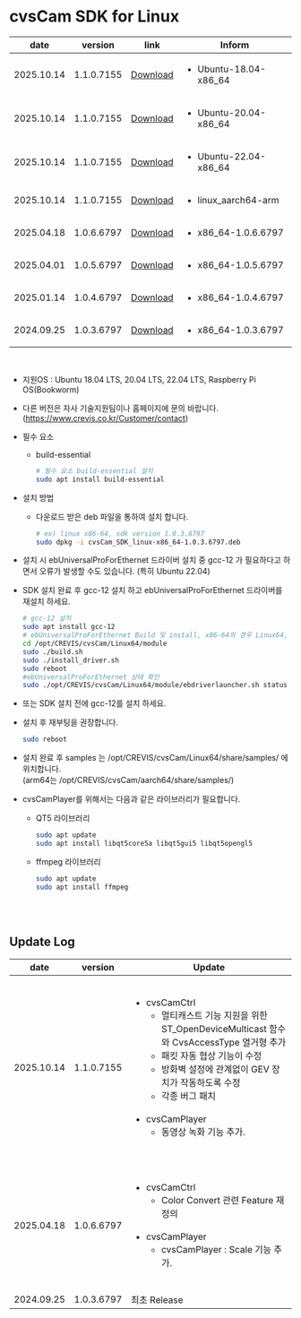 # cvsCam SDK for Linux
| date | version | link | Inform |
|------|---------|------|--------|
| 2025.10.14 | 1.1.0.7155 | [Download](https://github.com/CREVIS/Camera/blob/master/cvsCam/Linux/Files/cvsCam_SDK_Ubuntu-18.04-x86_64-1.1.0.7155.deb) | <ul><li>Ubuntu-18.04-x86_64</br></li> |
| 2025.10.14 | 1.1.0.7155 | [Download](https://github.com/CREVIS/Camera/blob/master/cvsCam/Linux/Files/cvsCam_SDK_Ubuntu-20.04-x86_64-1.1.0.7155.deb) | <ul><li>Ubuntu-20.04-x86_64</br></li> |
| 2025.10.14 | 1.1.0.7155 | [Download](https://github.com/CREVIS/Camera/blob/master/cvsCam/Linux/Files/cvsCam_SDK_Ubuntu-22.04-x86_64-1.1.0.7155.deb) | <ul><li>Ubuntu-22.04-x86_64</br></li> |
| 2025.10.14 | 1.1.0.7155 | [Download](https://github.com/CREVIS/Camera/blob/master/cvsCam/Linux/Files/cvsCam_SDK_linux_aarch64-arm-1.1.0.7155.deb) | <ul><li>linux_aarch64-arm</br></li> |
| 2025.04.18 | 1.0.6.6797 | [Download](https://github.com/CREVIS/Camera/raw/refs/heads/master/cvsCam/Linux/Files/cvsCam_SDK_linux-x86_64-1.0.6.6797.deb)| <ul><li>x86_64-1.0.6.6797<br/></li> |
| 2025.04.01 | 1.0.5.6797 | [Download](https://github.com/CREVIS/Camera/raw/refs/heads/master/cvsCam/Linux/Files/cvsCam_SDK_linux-x86_64-1.0.5.6797.deb)| <ul><li>x86_64-1.0.5.6797<br/></li> |
| 2025.01.14 | 1.0.4.6797 | [Download](https://github.com/CREVIS/Camera/raw/refs/heads/master/cvsCam/Linux/Files/cvsCam_SDK_linux-x86_64-1.0.4.6797.deb)| <ul><li>x86_64-1.0.4.6797<br/></li> |
| 2024.09.25 | 1.0.3.6797 | [Download](https://github.com/CREVIS/Camera/raw/refs/heads/master/cvsCam/Linux/Files/cvsCam_SDK_linux-x86_64-1.0.3.6797.deb)| <ul><li>x86_64-1.0.3.6797<br/></li> |

<br>

- 지원OS : Ubuntu 18.04 LTS, 20.04 LTS, 22.04 LTS, Raspberry Pi OS(Bookworm)

- 다른 버전은 자사 기술지원팀이나 홈페이지에 문의 바랍니다. (https://www.crevis.co.kr/Customer/contact)

- 필수 요소
    - build-essential
      
        ```bash
        # 필수 요소 build-essential 설치
        sudo apt install build-essential
        ```

- 설치 방법
    - 다운로드 받은 deb 파일을 통하여 설치 합니다.
      
        ```bash
        # ex) linux x86-64, sdk version 1.0.3.6797
        sudo dpkg -i cvsCam_SDK_linux-x86_64-1.0.3.6797.deb
        ```

- 설치 시 ebUniversalProForEthernet 드라이버 설치 중  gcc-12 가 필요하다고 하면서 오류가 발생할 수도 있습니다. (특히 Ubuntu 22.04)

- SDK 설치 완료 후 gcc-12 설치 하고 ebUniversalProForEthernet 드라이버를 재설치 하세요.
  
    ```bash
    # gcc-12 설치
    sudo apt install gcc-12
    # ebUniversalProForEthernet Build 및 install, x86-64의 경우 Linux64, arm64의 경우 aarch64
    cd /opt/CREVIS/cvsCam/Linux64/module
    sudo ./build.sh
    sudo ./install_driver.sh
    sudo reboot
    #ebUniversalProForEthernet 상태 확인
    sudo ./opt/CREVIS/cvsCam/Linux64/module/ebdriverlauncher.sh status
    ```
    
- 또는 SDK 설치 전에 gcc-12를 설치 하세요.
  
- 설치 후 재부팅을 권장합니다.
  
    ```bash
    sudo reboot
    ```

- 설치 완료 후 samples 는 /opt/CREVIS/cvsCam/Linux64/share/samples/ 에 위치합니다.
  <br>(arm64는 /opt/CREVIS/cvsCam/aarch64/share/samples/)
  
- cvsCamPlayer를 위해서는 다음과 같은 라이브러리가 필요합니다.
    - QT5 라이브러리
    
      ```bash
      sudo apt update
      sudo apt install libqt5core5a libqt5gui5 libqt5opengl5
      ```
    
    - ffmpeg 라이브러리
    
      ```bash
      sudo apt update
      sudo apt install ffmpeg
      ```
    
      <br>
    
      <br>

## Update Log
| date | version | Update |
|------|---------|--------|
| 2025.10.14 | 1.1.0.7155 | <br><ul> <li> cvsCamCtrl <br><ul><li> 멀티캐스트 기능 지원을 위한 ST_OpenDeviceMulticast 함수와 CvsAccessType 열거형 추가<br/><li> 패킷 자동 협상 기능이 수정<br/><li> 방화벽 설정에 관계없이 GEV 장치가 작동하도록 수정<br/><li> 각종 버그 패치<br><br></ul> <li> cvsCamPlayer <br/><ul> <li> 동영상 녹화 기능 추가. <br/><br> |
| 2025.04.18 | 1.0.6.6797 | <br> <ul> <li> cvsCamCtrl <br><ul><li> Color Convert 관련 Feature 재정의 <br><br></ul><li> cvsCamPlayer <br> <ul> <li> cvsCamPlayer : Scale 기능 추가. <br> <br> |
| 2024.09.25 | 1.0.3.6797 | 최초 Release |

<br>
